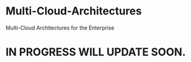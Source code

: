 # Multi-Cloud-Architectures
Multi-Cloud Architectures for the Enterprise


# IN PROGRESS WILL UPDATE SOON.
